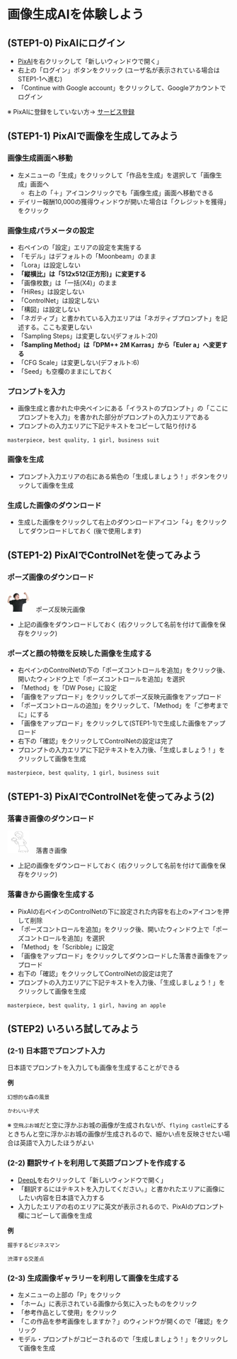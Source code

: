 # 画像生成AIを体験しよう

## (STEP1-0) PixAIにログイン

- [PixAI](https://pixai.art/)を右クリックして「新しいウィンドウで開く」
- 右上の「ログイン」ボタンをクリック (ユーザ名が表示されている場合はSTEP1-1へ進む)
- 「Continue with Google account」をクリックして、Googleアカウントでログイン

※ PixAIに登録をしていない方→ [サービス登録](../Preparation/ServiceSignUp.md)

## (STEP1-1) PixAIで画像を生成してみよう

### 画像生成画面へ移動

- 左メニューの「生成」をクリックして「作品を生成」を選択して「画像生成」画面へ
  - 右上の「＋」アイコンクリックでも「画像生成」画面へ移動できる
- デイリー報酬10,000の獲得ウィンドウが開いた場合は「クレジットを獲得」をクリック

### 画像生成パラメータの設定

- 右ペインの「設定」エリアの設定を実施する
- 「モデル」はデフォルトの「Moonbeam」のまま
- 「Lora」は設定しない
- **「縦横比」は「512x512(正方形)」に変更する**
- 「画像枚数」は「一括(X4)」のまま
- 「HiRes」は設定しない
- 「ControlNet」は設定しない
- 「構図」は設定しない
- 「ネガティブ」と書かれている入力エリアは「ネガティブプロンプト」を記述する。ここも変更しない
- 「Sampling Steps」は変更しない(デフォルト:20)
- **「Sampling Method」は「DPM++ 2M Karras」から「Euler a」へ変更する**
- 「CFG Scale」は変更しない(デフォルト:6)
- 「Seed」も空欄のままにしておく

### プロンプトを入力

- 画像生成と書かれた中央ペインにある「イラストのプロンプト」の「ここにプロンプトを入力」を書かれた部分がプロンプトの入力エリアである
- プロンプトの入力エリアに下記テキストをコピーして貼り付ける

```
masterpiece, best quality, 1 girl, business suit
```

### 画像を生成

- プロンプト入力エリアの右にある紫色の「生成しましょう！」ボタンをクリックして画像を生成

### 生成した画像のダウンロード

- 生成した画像をクリックして右上のダウンロードアイコン「↓」をクリックしてダウンロードしておく (後で使用します)

## (STEP1-2) PixAIでControlNetを使ってみよう

### ポーズ画像のダウンロード

[<img src="pose.png" width="10%">](pose.png)　ポーズ反映元画像

- 上記の画像をダウンロードしておく (右クリックして名前を付けて画像を保存をクリック)

### ポーズと顔の特徴を反映した画像を生成する

- 右ペインのControlNetの下の「ポーズコントロールを追加」をクリック後、開いたウィンドウ上で「ポーズコントロールを追加」を選択
- 「Method」を「DW Pose」に設定
- 「画像をアップロード」をクリックしてポーズ反映元画像をアップロード
- 「ポーズコントロールの追加」をクリックして、「Method」を「ご参考までに」にする
- 「画像をアップロード」をクリックして(STEP1-1)で生成した画像をアップロード
- 右下の「確認」をクリックしてControlNetの設定は完了
- プロンプトの入力エリアに下記テキストを入力後、「生成しましょう！」をクリックして画像を生成

```
masterpiece, best quality, 1 girl, business suit
```

## (STEP1-3) PixAIでControlNetを使ってみよう(2)

### 落書き画像のダウンロード

[<img src="scribble_input.png" width="10%">](scribble_input.png)　落書き画像

- 上記の画像をダウンロードしておく (右クリックして名前を付けて画像を保存をクリック)

### 落書きから画像を生成する

- PixAIの右ペインのControlNetの下に設定された内容を右上の×アイコンを押して削除
- 「ポーズコントロールを追加」をクリック後、開いたウィンドウ上で「ポーズコントロールを追加」を選択
- 「Method」を「Scribble」に設定
- 「画像をアップロード」をクリックしてダウンロードした落書き画像をアップロード
- 右下の「確認」をクリックしてControlNetの設定は完了
- プロンプトの入力エリアに下記テキストを入力後、「生成しましょう！」をクリックして画像を生成

```
masterpiece, best quality, 1 girl, having an apple
```

## (STEP2) いろいろ試してみよう

### (2-1) 日本語でプロンプト入力

日本語でプロンプトを入力しても画像を生成することができる

**例**

```
幻想的な森の風景
```

```
かわいい子犬
```

※ `空飛ぶお城`だと空に浮かぶお城の画像が生成されないが、`flying castle`にするときちんと空に浮かぶお城の画像が生成されるので、細かい点を反映させたい場合は英語で入力したほうがよい

### (2-2) 翻訳サイトを利用して英語プロンプトを作成する

- [DeepL](https://www.deepl.com/ja/translator)を右クリックして「新しいウィンドウで開く」
- 「翻訳するにはテキストを入力してください。」と書かれたエリアに画像にしたい内容を日本語で入力する
- 入力したエリアの右のエリアに英文が表示されるので、PixAIのプロンプト欄にコピーして画像を生成

**例**

```
握手するビジネスマン
```

```
渋滞する交差点
```

### (2-3) 生成画像ギャラリーを利用して画像を生成する

- 左メニューの上部の「P」をクリック
- 「ホーム」に表示されている画像から気に入ったものをクリック
- 「参考作品として使用」をクリック
- 「この作品を参考画像をしますか？」のウィンドウが開くので「確認」をクリック
- モデル・プロンプトがコピーされるので「生成しましょう！」をクリックして画像を生成


